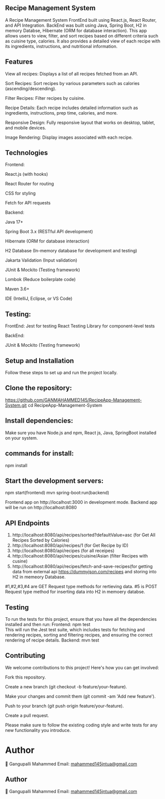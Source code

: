 ## Recipe Management System

A Recipe Management System  FrontEnd built  using React.js, React Router, and API Integration. 
BackEnd was built using Java, Spring Boot, H2 in memory Databse, Hibernate (ORM for database interaction).
This app allows users to view, filter, and sort recipes based on different criteria such as cuisine type, calories. 
It also provides a detailed view of each recipe with its ingredients, instructions, and nutritional information.

## Features

View all recipes:  Displays a list of all recipes fetched from an API.

Sort Recipes:     Sort recipes by various parameters such as calories (ascending/descending).

Filter Recipes:   Filter recipes by cuisine.

Recipe Details:   Each recipe includes detailed information such as ingredients, instructions, prep time, calories, and more.

Responsive Design: Fully responsive layout that works on desktop, tablet, and mobile devices.

Image Rendering: Display images associated with each recipe.


## Technologies

Frontend:

React.js (with hooks)

React Router for routing

CSS for styling  

Fetch for API requests

Backend:

Java 17+

Spring Boot 3.x (RESTful API development)

Hibernate (ORM for database interaction)

H2 Database (In-memory database for development and testing)

Jakarta Validation (Input validation)

JUnit & Mockito (Testing framework)

Lombok (Reduce boilerplate code)

Maven 3.6+

IDE (IntelliJ, Eclipse, or VS Code)


## Testing:
FrontEnd:
Jest for testing
React Testing Library for component-level tests

BackEnd:

JUnit & Mockito (Testing framework)

## Setup and Installation
Follow these steps to set up and run the project locally.

## Clone the repository:

 https://github.com/GANMAHAMMED145/RecipeApp-Management-System.git
 cd RecipeApp-Management-System

## Install dependencies:

Make sure you have Node.js and npm, React js, Java, SpringBoot installed on your system.

## commands for install:

npm install

## Start the development servers:

npm start(frontend)
mvn spring-boot:run(backend)

Frontend  app on http://localhost:3000 in development mode. 
Backend app will be run on http://localhost:8080
 


## API Endpoints

1. http://localhost:8080/api/recipes/sorted?defaultValue=asc   (for Get All Recipes Sorted by Calories)
2. http://localhost:8080/api/recipes/1   (for  Get Recipe by ID)
3. http://localhost:8080/api/recipes      (for all receipes)
4. http://localhost:8080/api/recipes/cuisine/Asian (filter Recipes with cusine)
5. http://localhost:8080/api/recipes/fetch-and-save-recipes(for getting data from external api https://dummyjson.com/recipes and storing into H2 in memeory Database.

#1,#2,#3,#4 are GET Request type methods for rertieving data. 
#5 is POST Request type method for inserting data into H2 in memoery  databse.


## Testing
To run the tests for this project, ensure that you have all the dependencies installed and then run:
Frontend:
npm test  
This will run the Jest test suite, which includes tests for fetching and rendering recipes, sorting and filtering recipes, and ensuring the correct rendering of recipe details.
Backend:
mvn test
## Contributing
We welcome contributions to this project! Here's how you can get involved:

Fork this repository.

Create a new branch (git checkout -b feature/your-feature).

Make your changes and commit them (git commit -am 'Add new feature').

Push to your branch (git push origin feature/your-feature).

Create a pull request.

Please make sure to follow the existing coding style and write tests for any new functionality you introduce.


# Author

👤 Gangupalli Mahammed
Email: mahammed145jntua@gmail.com


##  Author

👤 Gangupalli Mahammed
Email: mahammed145jntua@gmail.com
